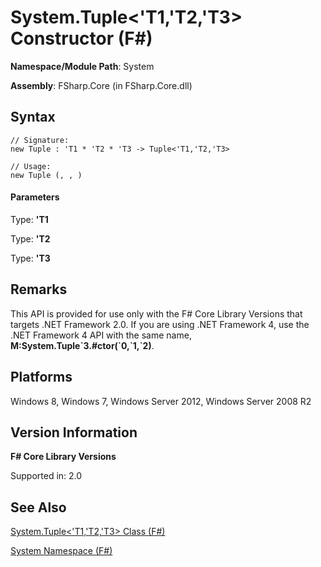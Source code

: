 # System.Tuple<'T1,'T2,'T3> Constructor (F#)

**Namespace/Module Path**: System

**Assembly**: FSharp.Core (in FSharp.Core.dll)


## Syntax

```
// Signature:
new Tuple : 'T1 * 'T2 * 'T3 -> Tuple<'T1,'T2,'T3>

// Usage:
new Tuple (, , )
```

#### Parameters
Type: **'T1**


Type: **'T2**


Type: **'T3**




## Remarks
This API is provided for use only with the F# Core Library Versions that targets .NET Framework 2.0. If you are using .NET Framework 4, use the .NET Framework 4 API with the same name, **M:System.Tuple&#96;3.#ctor(&#96;0,&#96;1,&#96;2)**.


## Platforms
Windows 8, Windows 7, Windows Server 2012, Windows Server 2008 R2


## Version Information
**F# Core Library Versions**

Supported in: 2.0




## See Also
[System.Tuple&#60;'T1,'T2,'T3&#62; Class &#40;F&#35;&#41;](System.Tuple%3C%27T1%2C%27T2%2C%27T3%3E+Class+%28FSharp%29.md)

[System Namespace &#40;F&#35;&#41;](System+Namespace+%28FSharp%29.md)

